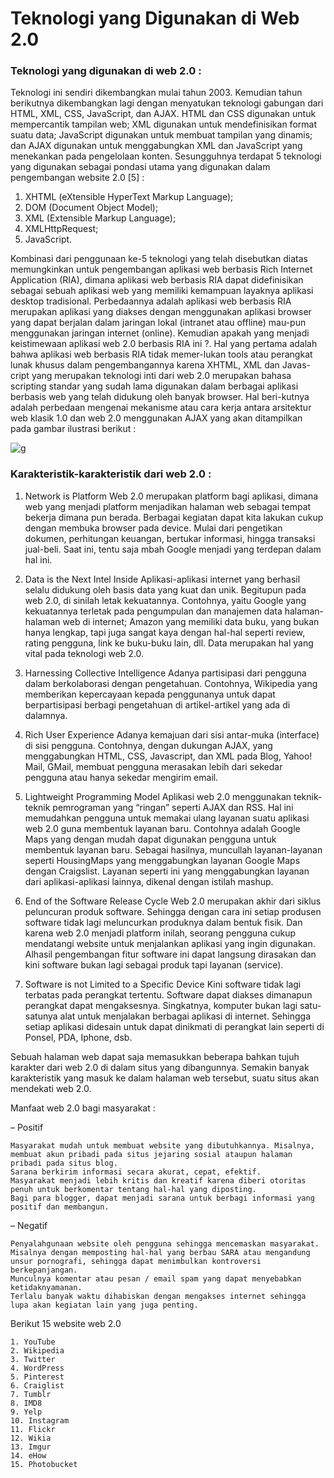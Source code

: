 # Teknologi yang Digunakan di Web 2.0

### Teknologi yang digunakan di web 2.0 :
Teknologi ini sendiri dikembangkan mulai tahun 2003. Kemudian tahun berikutnya dikembangkan lagi dengan menyatukan teknologi gabungan dari HTML, XML, CSS, 
JavaScript, dan AJAX. HTML dan CSS digunakan untuk mempercantik tampilan web; XML digunakan untuk mendefinisikan format suatu data; JavaScript digunakan 
untuk membuat tampilan yang dinamis; dan AJAX digunakan untuk menggabungkan XML dan JavaScript yang menekankan pada pengelolaan konten.
Sesungguhnya terdapat 5 teknologi yang digunakan sebagai pondasi utama yang digunakan dalam pengembangan website 2.0 [5] : 
1.	  XHTML (eXtensible HyperText Markup Language);
2.	  DOM (Document Object Model);
3.	  XML (Extensible Markup Language);
4.	  XMLHttpRequest;
5.	JavaScript.

Kombinasi dari penggunaan ke-5 teknologi yang telah disebutkan diatas memungkinkan untuk pengembangan aplikasi web berbasis Rich Internet Application (RIA), dimana aplikasi web berbasis RIA dapat didefinisikan sebagai sebuah aplikasi web yang memiliki kemampuan layaknya aplikasi desktop tradisional. Perbedaannya adalah aplikasi web berbasis RIA merupakan aplikasi yang diakses dengan menggunakan aplikasi browser yang dapat berjalan dalam jaringan lokal (intranet atau offline) mau-pun menggunakan jaringan internet (online). Kemudian apakah yang menjadi keistimewaan aplikasi web 2.0 berbasis RIA ini ?. Hal yang pertama adalah bahwa aplikasi web berbasis RIA tidak memer-lukan tools atau perangkat lunak khusus dalam pengembangannya karena XHTML, XML dan Javas-cript yang merupakan teknologi inti dari web 2.0 merupakan bahasa scripting standar yang sudah lama digunakan dalam berbagai aplikasi berbasis web yang telah didukung oleh banyak browser. Hal beri-kutnya adalah perbedaan mengenai mekanisme atau cara kerja antara arsitektur web klasik 1.0 dan web 2.0 menggunakan AJAX yang akan ditampilkan pada gambar ilustrasi berikut : 

![g](https://github.com/ayuwidyainggit/web2.0/blob/master/1.png)

### Karakteristik-karakteristik dari web 2.0 :

1. Network is Platform
Web 2.0 merupakan platform bagi aplikasi, dimana web yang menjadi platform menjadikan halaman web sebagai tempat bekerja dimana pun berada. Berbagai kegiatan dapat kita lakukan cukup dengan membuka browser pada device. Mulai dari pengetikan dokumen, perhitungan keuangan, bertukar informasi, hingga transaksi jual-beli. Saat ini, tentu saja mbah Google menjadi yang terdepan dalam hal ini.

2. Data is the Next Intel Inside
Aplikasi-aplikasi internet yang berhasil selalu didukung oleh basis data yang kuat dan unik. Begitupun pada web 2.0, di sinilah letak kekuatannya. Contohnya, yaitu Google yang kekuatannya terletak pada pengumpulan dan manajemen data halaman-halaman web di internet; Amazon yang memiliki data buku, yang bukan hanya lengkap, tapi juga sangat kaya dengan hal-hal seperti review, rating pengguna, link ke buku-buku lain, dll. Data merupakan hal yang vital pada teknologi web 2.0.

3. Harnessing Collective Intelligence
Adanya partisipasi dari pengguna dalam berkolaborasi dengan pengetahuan. Contohnya, Wikipedia yang memberikan kepercayaan kepada penggunanya untuk dapat berpartisipasi berbagi pengetahuan di artikel-artikel yang ada di dalamnya.

4. Rich User Experience
Adanya kemajuan dari sisi antar-muka (interface) di sisi pengguna. Contohnya, dengan dukungan AJAX, yang menggabungkan HTML, CSS, Javascript, dan XML pada Blog, Yahoo! Mail, GMail, membuat pengguna merasakan lebih dari sekedar pengguna atau hanya sekedar mengirim email.

5. Lightweight Programming Model
Aplikasi web 2.0 menggunakan teknik-teknik pemrograman yang “ringan” seperti AJAX dan RSS. Hal ini memudahkan pengguna untuk memakai ulang layanan suatu aplikasi web 2.0 guna membentuk layanan baru. Contohnya adalah Google Maps yang dengan mudah dapat digunakan pengguna untuk membentuk layanan baru. Sebagai hasilnya, muncullah layanan-layanan seperti HousingMaps yang menggabungkan layanan Google Maps dengan Craigslist. Layanan seperti ini yang menggabungkan layanan dari aplikasi-aplikasi lainnya, dikenal dengan istilah mashup.

6. End of the Software Release Cycle
Web 2.0 merupakan akhir dari siklus peluncuran produk software. Sehingga dengan cara ini setiap produsen software tidak lagi meluncurkan produknya dalam bentuk fisik. Dan karena web 2.0 menjadi platform inilah, seorang pengguna cukup mendatangi website untuk menjalankan aplikasi yang ingin digunakan. Alhasil pengembangan fitur software ini dapat langsung dirasakan dan kini software bukan lagi sebagai produk tapi layanan (service).

7. Software is not Limited to a Specific Device
Kini software tidak lagi terbatas pada perangkat tertentu. Software dapat diakses dimanapun perangkat dapat mengaksesnya. Singkatnya, komputer bukan lagi satu-satunya alat untuk menjalakan berbagai aplikasi di internet. Sehingga setiap aplikasi didesain untuk dapat dinikmati di perangkat lain seperti di Ponsel, PDA, Iphone, dsb.

Sebuah halaman web dapat saja memasukkan beberapa bahkan tujuh karakter dari web 2.0 di dalam situs yang dibangunnya. Semakin banyak karakteristik yang masuk ke dalam halaman web tersebut, suatu situs akan mendekati web 2.0.

Manfaat web 2.0 bagi masyarakat :

–    Positif

    Masyarakat mudah untuk membuat website yang dibutuhkannya. Misalnya, membuat akun pribadi pada situs jejaring sosial ataupun halaman pribadi pada situs blog.
    Sarana berkirim informasi secara akurat, cepat, efektif.
    Masyarakat menjadi lebih kritis dan kreatif karena diberi otoritas penuh untuk berkomentar tentang hal-hal yang diposting.
    Bagi para blogger, dapat menjadi sarana untuk berbagi informasi yang positif dan membangun.

–    Negatif

    Penyalahgunaan website oleh pengguna sehingga mencemaskan masyarakat. Misalnya dengan memposting hal-hal yang berbau SARA atau mengandung unsur pornografi, sehingga dapat menimbulkan kontroversi berkepanjangan.
    Munculnya komentar atau pesan / email spam yang dapat menyebabkan ketidaknyamanan.
    Terlalu banyak waktu dihabiskan dengan mengakses internet sehingga lupa akan kegiatan lain yang juga penting.

Berikut 15 website web 2.0

    1. YouTube
    2. Wikipedia
    3. Twitter
    4. WordPress
    5. Pinterest
    6. Craiglist
    7. Tumblr
    8. IMD8
    9. Yelp
    10. Instagram
    11. Flickr
    12. Wikia
    13. Imgur
    14. eHow
    15. Photobucket
